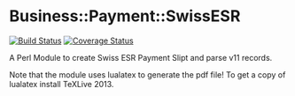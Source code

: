 Business::Payment::SwissESR
===========================

[![Build Status](https://travis-ci.org/oetiker/business-payment-swissesr.svg?branch=master)](https://travis-ci.org/oetiker/business-payment-swissesr)
[![Coverage Status](https://coveralls.io/repos/oetiker/business-payment-swissesr/badge.svg?branch=master&service=github)](https://coveralls.io/github/oetiker/business-payment-swissesr?branch=master)

A Perl Module to create Swiss ESR Payment Slipt and parse v11 records.

Note that the module uses lualatex to generate the pdf file! To get a copy of lualatex install
TeXLive 2013.
